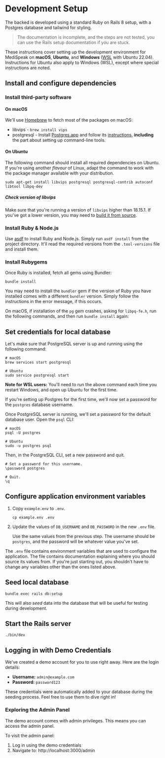 # Development Setup

The backed is developed using a standard Ruby on Rails 8 setup, with a Postgres database and tailwind for styling.

> The documentation is incomplete, and the steps are not tested, you can use the Rails setup documentation if you are stuck.

These instructions cover setting up the development environment for MediSpeak on **macOS**, **Ubuntu**, and **Windows** ([WSL](https://docs.microsoft.com/en-us/windows/wsl/install) with Ubuntu 22.04). Instructions for Ubuntu also apply to Windows (WSL), except where special instructions are noted.

## Install and configure dependencies

### Install third-party software

#### On macOS

We'll use [Homebrew](https://brew.sh/) to fetch most of the packages on macOS:

- libvips - `brew install vips`
- postgresql - Install [Postgres.app](http://postgresapp.com) and follow its
  [instructions](https://postgresapp.com/documentation/install.html), **including** the part about setting up
  command-line tools.

#### On Ubuntu

The following command should install all required dependencies on Ubuntu. If you're using another _flavour_ of Linux,
adapt the command to work with the package manager available with your distribution.

    sudo apt-get install libvips postgresql postgresql-contrib autoconf libtool libpq-dev

##### Check version of libvips

Make sure that you're running a version of `libvips` higher than 18.15.1. If you've got a lower version, you may need to [build it from source](https://github.com/libvips/libvips/wiki/Build-for-Ubuntu).

### Install Ruby & Node.js

Use [asdf](https://asdf-vm.com/) to install Ruby and Node.js. Simply run `asdf install` from the project directory. It'll read the required versions from the `.tool-versions` file and install them.

### Install Rubygems

Once Ruby is installed, fetch all gems using Bundler:

    bundle install

You may need to install the `bundler` gem if the version of Ruby you have installed comes with a different `bundler`
version. Simply follow the instructions in the error message, if this occurs.

On macOS, if installation of the `pg` gem crashes, asking for `libpq-fe.h`, run the following commands, and then run `bundle install` again:

## Set credentials for local database

Let's make sure that PostgreSQL server is up and running using the following command:

    # macOS
    brew services start postgresql

    # Ubuntu
    sudo service postgresql start

**Note for WSL users:** You'll need to run the above command each time you restart Windows, and open up Ubuntu for the first time.

If you're setting up Postgres for the first time, we'll now set a password for the `postgres` database username.

Once PostgreSQL server is running, we'll set a password for the default database user. Open the `psql` CLI:

    # macOS
    psql -U postgres

    # Ubuntu
    sudo -u postgres psql

Then, in the PostgreSQL CLI, set a new password and quit.

    # Set a password for this username.
    \password postgres

    # Quit.
    \q

## Configure application environment variables

1. Copy `example.env` to `.env`.

   ```
   cp example.env .env
   ```

2. Update the values of `DB_USERNAME` and `DB_PASSWORD` in the new `.env` file.

   Use the same values from the previous step. The username should be `postgres`, and the password will be whatever value you've set.

The `.env` file contains environment variables that are used to configure the application. The file contains documentation explaining where you should source its values from. If you're just starting out, you shouldn't have to change any variables other than the ones listed above.

## Seed local database

    bundle exec rails db:setup

This will also _seed_ data into the database that will be useful for testing during development.

## Start the Rails server

    ./bin/dev

## Logging in with Demo Credentials

We've created a demo account for you to use right away. Here are the login details:

- **Username:** `admin@example.com`
- **Password:** `password123`

These credentials were automatically added to your database during the seeding process. Feel free to use them to dive right in!

### Exploring the Admin Panel

The demo account comes with admin privileges. This means you can access the admin panel.

To visit the admin panel:

1. Log in using the demo credentials
2. Navigate to: http://localhost:3000/admin
